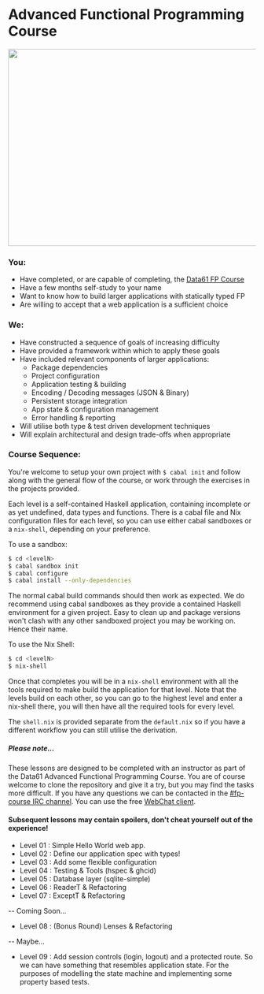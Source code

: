 # Advanced Functional Programming Course

<img src="http://i.imgur.com/0h9dFhl.png" height="400" width="640" />

### You:

* Have completed, or are capable of completing, the [Data61 FP Course](https://github.com/data61/fp-course)
* Have a few months self-study to your name
* Want to know how to build larger applications with statically typed FP
* Are willing to accept that a web application is a sufficient choice

### We:

* Have constructed a sequence of goals of increasing difficulty
* Have provided a framework within which to apply these goals
* Have included relevant components of larger applications:
  - Package dependencies
  - Project configuration
  - Application testing & building
  - Encoding / Decoding messages (JSON & Binary)
  - Persistent storage integration
  - App state & configuration management
  - Error handling & reporting
* Will utilise both type & test driven development techniques
* Will explain architectural and design trade-offs when appropriate

### Course Sequence:

You're welcome to setup your own project with ``$ cabal init`` and follow along
with the general flow of the course, or work through the exercises in the
projects provided. 

Each level is a self-contained Haskell application, containing incomplete or as
yet undefined, data types and functions. There is a cabal file and Nix
configuration files for each level, so you can use either cabal sandboxes or a
``nix-shell``, depending on your preference.

To use a sandbox:
```bash
$ cd <levelN>
$ cabal sandbox init
$ cabal configure
$ cabal install --only-dependencies
```
The normal cabal build commands should then work as expected. We do recommend
using cabal sandboxes as they provide a contained Haskell environment for a
given project. Easy to clean up and package versions won't clash with any other
sandboxed project you may be working on. Hence their name.

To use the Nix Shell:
```bash
$ cd <levelN>
$ nix-shell
```
Once that completes you will be in a ``nix-shell`` environment with all the
tools required to make build the application for that level. Note that the
levels build on each other, so you can go to the highest level and enter a
nix-shell there, you will then have all the required tools for every level.

The ``shell.nix`` is provided separate from the ``default.nix`` so if you have a
different workflow you can still utilise the derivation.

##### Please note...

These lessons are designed to be completed with an instructor as part of the
Data61 Advanced Functional Programming Course. You are of course welcome to
clone the repository and give it a try, but you may find the tasks more
difficult. If you have any questions we can be contacted in
the [#fp-course IRC channel](https://freenode.net). You can use the
free [WebChat client](https://webchat.freenode.net).

#### Subsequent lessons may contain spoilers, don't cheat yourself out of the experience!

* Level 01 : Simple Hello World web app.
* Level 02 : Define our application spec with types!
* Level 03 : Add some flexible configuration
* Level 04 : Testing & Tools (hspec & ghcid)
* Level 05 : Database layer (sqlite-simple)
* Level 06 : ReaderT & Refactoring
* Level 07 : ExceptT & Refactoring

-- Coming Soon...
* Level 08 : (Bonus Round) Lenses & Refactoring

-- Maybe...
* Level 09 : Add session controls (login, logout) and a protected route. So we
  can have something that resembles application state. For the purposes of
  modelling the state machine and implementing some property based tests.

